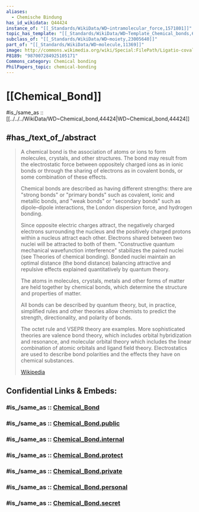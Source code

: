 ```yaml
---
aliases:
  - Chemische Bindung
has_id_wikidata: Q44424
instance_of: "[[_Standards/WikiData/WD~intramolecular_force,1571801]]"
topic_has_template: "[[_Standards/WikiData/WD~Template_Chemical_bonds,6564199]]"
subclass_of: "[[_Standards/WikiData/WD~moiety,23005640]]"
part_of: "[[_Standards/WikiData/WD~molecule,11369]]"
image: http://commons.wikimedia.org/wiki/Special:FilePath/Ligatio-covalens.svg
P8189: "987007284925105171"
Commons_category: Chemical bonding
PhilPapers_topic: chemical-bonding
---
```


# [[Chemical_Bond]] 

#is_/same_as :: [[../../../WikiData/WD~Chemical_bond,44424|WD~Chemical_bond,44424]] 

## #has_/text_of_/abstract 

> A chemical bond is the association of atoms or ions to form molecules, crystals, and other structures. 
> The bond may result from the electrostatic force between oppositely charged ions as in ionic bonds 
> or through the sharing of electrons as in covalent bonds, or some combination of these effects. 
> 
> Chemical bonds are described as having different strengths: 
> there are "strong bonds" or "primary bonds" such as covalent, ionic and metallic bonds, 
> and "weak bonds" or "secondary bonds" such as dipole–dipole interactions, 
> the London dispersion force, and hydrogen bonding.  
>
> Since opposite electric charges attract, the negatively charged electrons surrounding the nucleus 
> and the positively charged protons within a nucleus attract each other. 
> Electrons shared between two nuclei will be attracted to both of them. 
> "Constructive quantum mechanical wavefunction interference" stabilizes the paired nuclei 
> (see Theories of chemical bonding). 
> Bonded nuclei maintain an optimal distance (the bond distance) 
> balancing attractive and repulsive effects explained quantitatively by quantum theory.
>
> The atoms in molecules, crystals, metals and other forms of matter are held together by chemical bonds, 
> which determine the structure and properties of matter.
>
> All bonds can be described by quantum theory, but, in practice, 
> simplified rules and other theories allow chemists to predict the strength, directionality, and polarity of bonds. 
> 
> The octet rule and VSEPR theory are examples. 
> More sophisticated theories are valence bond theory, which includes orbital hybridization and resonance, 
> and molecular orbital theory which includes the linear combination of atomic orbitals and ligand field theory. 
> Electrostatics are used to describe bond polarities and the effects they have on chemical substances.
>
> [Wikipedia](https://en.wikipedia.org/wiki/Chemical%20bond) 




## Confidential Links & Embeds: 

### #is_/same_as :: [Chemical_Bond](/_Standards/Chemistry/Substance/Chemical_Substance/Chemical_Bond.md) 

### #is_/same_as :: [Chemical_Bond.public](/_public/Chemistry/Substance/Chemical_Substance/Chemical_Bond.public.md) 

### #is_/same_as :: [Chemical_Bond.internal](/_internal/Chemistry/Substance/Chemical_Substance/Chemical_Bond.internal.md) 

### #is_/same_as :: [Chemical_Bond.protect](/_protect/Chemistry/Substance/Chemical_Substance/Chemical_Bond.protect.md) 

### #is_/same_as :: [Chemical_Bond.private](/_private/Chemistry/Substance/Chemical_Substance/Chemical_Bond.private.md) 

### #is_/same_as :: [Chemical_Bond.personal](/_personal/Chemistry/Substance/Chemical_Substance/Chemical_Bond.personal.md) 

### #is_/same_as :: [Chemical_Bond.secret](/_secret/Chemistry/Substance/Chemical_Substance/Chemical_Bond.secret.md)

